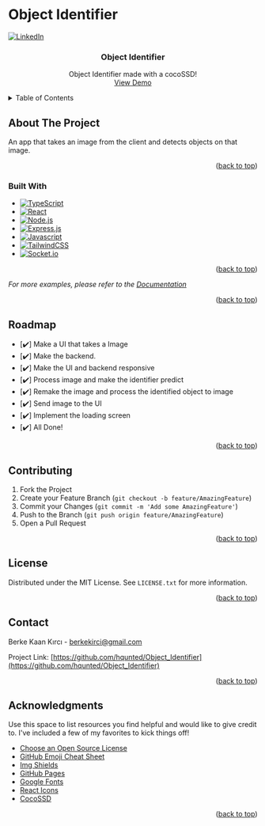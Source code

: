 # Object Identifier

<a name="readme-top"></a>

[![LinkedIn][linkedin-shield]][linkedin-url]

  <h3 align="center">Object Identifier</h3>

  <p align="center">
    Object Identifier made with a cocoSSD!
    <br />
     <a href="https://objectidentifierr.netlify.app/">View Demo</a>
     <br />
  
 
 
  </p>
</div>

<!-- TABLE OF CONTENTS -->
<details>
  <summary>Table of Contents</summary>
  <ol>
    <li>
      <a href="#about-the-project">About The Project</a>
      <ul>
        <li><a href="#built-with">Built With</a></li>
      </ul>
    </li>
    <li><a href="#roadmap">Roadmap</a></li>
    <li><a href="#license">License</a></li>
    <li><a href="#contact">Contact</a></li>
    <li><a href="#acknowledgments">Acknowledgments</a></li>
  </ol>
</details>

<!-- ABOUT THE PROJECT -->

## About The Project

An app that takes an image from the client and detects objects on that image.

<p align="right">(<a href="#readme-top">back to top</a>)</p>

### Built With

- [![TypeScript][typescript.js]][typescript-url]
- [![React][react.js]][react-url]
- [![Node.js][node.js]][node-url]
- [![Express.js][express.js]][express-url]
- [![Javascript][javascript]][javascript-url]
- [![TailwindCSS][tailwindcss]][tailwindcss-url]
- [![Socket.io][SocketIo]][SocketIo-url]

<p align="right">(<a href="#readme-top">back to top</a>)</p>

_For more examples, please refer to the [Documentation](https://example.com)_

<p align="right">(<a href="#readme-top">back to top</a>)</p>

<!-- ROADMAP -->

## Roadmap

- [✔️] Make a UI that takes a Image
- [✔️] Make the backend.
- [✔️] Make the UI and backend responsive
- [✔️] Process image and make the identifier predict
- [✔️] Remake the image and process the identified object to image
- [✔️] Send image to the UI
- [✔️] Implement the loading screen
- [✔️] All Done!

<p align="right">(<a href="#readme-top">back to top</a>)</p>

<!-- CONTRIBUTING -->

## Contributing

1. Fork the Project
2. Create your Feature Branch (`git checkout -b feature/AmazingFeature`)
3. Commit your Changes (`git commit -m 'Add some AmazingFeature'`)
4. Push to the Branch (`git push origin feature/AmazingFeature`)
5. Open a Pull Request

<p align="right">(<a href="#readme-top">back to top</a>)</p>

<!-- LICENSE -->

## License

Distributed under the MIT License. See `LICENSE.txt` for more information.

<p align="right">(<a href="#readme-top">back to top</a>)</p>

<!-- CONTACT -->

## Contact

Berke Kaan Kırcı - berkekirci@gmail.com

Project Link: [https://github.com/hqunted/Object_Identifier](https://github.com/hqunted/Object_Identifier)

<p align="right">(<a href="#readme-top">back to top</a>)</p>

<!-- ACKNOWLEDGMENTS -->

## Acknowledgments

Use this space to list resources you find helpful and would like to give credit to. I've included a few of my favorites to kick things off!

- [Choose an Open Source License](https://choosealicense.com)
- [GitHub Emoji Cheat Sheet](https://www.webpagefx.com/tools/emoji-cheat-sheet)
- [Img Shields](https://shields.io)
- [GitHub Pages](https://pages.github.com)
- [Google Fonts](https://fonts.google.com/)
- [React Icons](https://react-icons.github.io/react-icons/search)
- [CocoSSD](https://github.com/tensorflow/tfjs-models/tree/master/coco-ssd)

<p align="right">(<a href="#readme-top">back to top</a>)</p>

<!-- MARKDOWN LINKS & IMAGES -->
<!-- https://www.markdownguide.org/basic-syntax/#reference-style-links -->

[contributors-shield]: https://img.shields.io/github/contributors/othneildrew/Best-README-Template.svg?style=for-the-badge
[contributors-url]: https://github.com/othneildrew/Best-README-Template/graphs/contributors
[forks-shield]: https://img.shields.io/github/forks/othneildrew/Best-README-Template.svg?style=for-the-badge
[forks-url]: https://github.com/othneildrew/Best-README-Template/network/members
[stars-shield]: https://img.shields.io/github/stars/othneildrew/Best-README-Template.svg?style=for-the-badge
[stars-url]: https://github.com/othneildrew/Best-README-Template/stargazers
[issues-shield]: https://img.shields.io/github/issues/othneildrew/Best-README-Template.svg?style=for-the-badge
[issues-url]: https://github.com/othneildrew/Best-README-Template/issues
[license-shield]: https://img.shields.io/github/license/othneildrew/Best-README-Template.svg?style=for-the-badge
[license-url]: https://github.com/othneildrew/Best-README-Template/blob/master/LICENSE.txt
[linkedin-shield]: https://img.shields.io/badge/-LinkedIn-black.svg?style=for-the-badge&logo=linkedin&colorB=555
[linkedin-url]: https://www.linkedin.com/in/berke-kaan-k%C4%B1rc%C4%B1/
[product-screenshot]: images/screenshot.png
[typescript.js]: https://shields.io/badge/TypeScript-3178C6?logo=TypeScript&logoColor=FFF&style=flat-square
[typescript-url]: https://www.typescriptlang.org/
[react.js]: https://img.shields.io/badge/React-20232A?style=for-the-badge&logo=react&logoColor=61DAFB
[react-url]: https://reactjs.org/
[node.js]: https://img.shields.io/badge/Node.js-43853D?style=for-the-badge&logo=node.js&logoColor=white
[node-url]: https://nodejs.org/en
[express.js]: https://img.shields.io/badge/Express.js-404D59?style=for-the-badge
[express-url]: https://expressjs.com/
[javascript]: https://img.shields.io/badge/JavaScript-323330?style=for-the-badge&logo=javascript&logoColor=F7DF1E
[javascript-url]: https://www.javascript.com/
[tailwindcss]: https://img.shields.io/badge/Tailwind_CSS-38B2AC?style=for-the-badge&logo=tailwind-css&logoColor=white
[tailwindcss-url]: https://tailwindcss.com/
[SocketIo]: https://img.shields.io/badge/Socket.io-black?style=for-the-badge&logo=socket.io&badgeColor=010101
[SocketIo-url]: https://socket.io/
